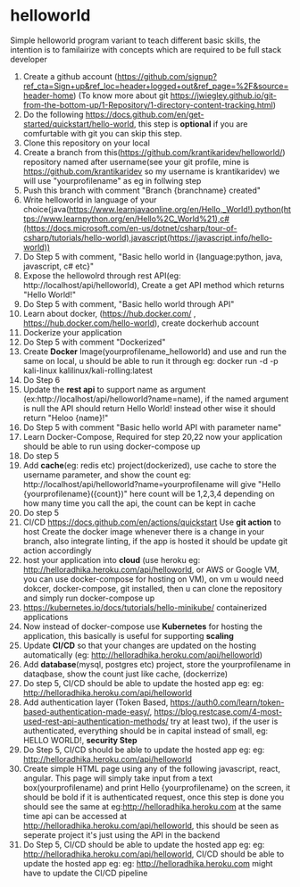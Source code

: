 # helloworld

Simple helloworld program variant to teach different basic skills, the intention is to familairize with concepts which are required to be full stack developer

1. Create a github account (https://github.com/signup?ref_cta=Sign+up&ref_loc=header+logged+out&ref_page=%2F&source=header-home) (To know more about git https://jwiegley.github.io/git-from-the-bottom-up/1-Repository/1-directory-content-tracking.html)
2. Do the following https://docs.github.com/en/get-started/quickstart/hello-world, this step is **optional** if you are comfurtable with git you can skip this step.
3. Clone this repository on your local
4. Create a branch from this(https://github.com/krantikaridev/helloworld/) repository named after username(see your git profile, mine is https://github.com/krantikaridev so my username is krantikaridev) we will use "yourprofilename" as eg in follwing step 
5. Push this branch with comment "Branch {branchname} created"
6. Write helloworld in language of your choice(java(https://www.learnjavaonline.org/en/Hello,_World!),python(https://www.learnpython.org/en/Hello%2C_World%21),c#(https://docs.microsoft.com/en-us/dotnet/csharp/tour-of-csharp/tutorials/hello-world),javascript(https://javascript.info/hello-world))
7. Do Step 5 with comment, "Basic hello world in {language:python, java, javascript, c# etc}" 
8. Expose the hellowolrd through rest API(eg: http://localhost/api/helloworld), Create a get API method which returns "Hello World!"
9. Do Step 5 with comment, "Basic hello world through API"
12. Learn about docker, (https://hub.docker.com/ , https://hub.docker.com/hello-world), create dockerhub account
13. Dockerize your application
14. Do Step 5 with comment "Dockerized"
15. Create **Docker** Image(yourprofilename_helloworld) and use and run the same on local, u should be able to run it through eg: docker run -d -p kali-linux kalilinux/kali-rolling:latest
16. Do Step 6
17. Update the **rest api** to support name as argument (ex:http://localhost/api/helloworld?name=name), if the named argument is null the API should return Hello World! instead other wise it should return "Heloo {name}!"
11. Do Step 5 with comment "Basic hello world API with parameter name"
18. Learn Docker-Compose, Required for step 20,22 now your application should be able to run using docker-compose up
19. Do step 5
20. Add **cache**(eg: redis  etc) project(dockerized), use cache to store the username parameter, and show the count eg: http://localhost/api/helloworld?name=yourprofilename will give "Hello {yourprofilename}({count})" here count will be 1,2,3,4 depending on how many time you call the api, the count can be kept in cache
21. Do step 5
24. CI/CD https://docs.github.com/en/actions/quickstart Use **git action** to host Create the docker image whenever there is a change in your branch, also integrate linting, if the app is hosted it should be update git action accordingly
25. host your application into **cloud** (use heroku eg: http://helloradhika.heroku.com/api/helloworld, or AWS or Google VM, you can use docker-compose for hosting on VM), on vm u would need dokcer, docker-compose, git installed, then u can clone the repository and simply run docker-compose up
27. https://kubernetes.io/docs/tutorials/hello-minikube/  containerized applications
28. Now instead of docker-compose use **Kubernetes** for hosting the application, this basically is useful for supporting **scaling**
29. Update **CI/CD** so that your changes are updated on the hosting automatically (eg: http://helloradhika.heroku.com/api/helloworld)
30. Add **database**(mysql, postgres etc) project, store the yourprofilename in dataqbase, show the count just like cache, (dockerrize)
23. Do step 5, CI/CD should be able to update the hosted app eg: eg: http://helloradhika.heroku.com/api/helloworld
31. Add authentication layer (Token Based, https://auth0.com/learn/token-based-authentication-made-easy/, https://blog.restcase.com/4-most-used-rest-api-authentication-methods/ try at least two), if the user is authenticated, everything should be in capital instead of small, eg: HELLO WORLD!, **security Step**
32. Do Step 5, CI/CD should be able to update the hosted app eg: eg: http://helloradhika.heroku.com/api/helloworld
33. Create simple HTML page using any of the following javascript, react, angular. This page will simply take input from a text box(yourprofilename) and print Hello {yourprofilename} on the screen, it should be bold if it is authenticated request, once this step is done you should see the same at eg:http://helloradhika.heroku.com at the same time api can be accessed at http://helloradhika.heroku.com/api/helloworld, this should be seen as seperate project it's just using the API in the backend
34. Do Step 5, CI/CD should be able to update the hosted app eg: eg: http://helloradhika.heroku.com/api/helloworld, CI/CD should be able to update the hosted app eg: eg: http://helloradhika.heroku.com might have to update the CI/CD pipeline
